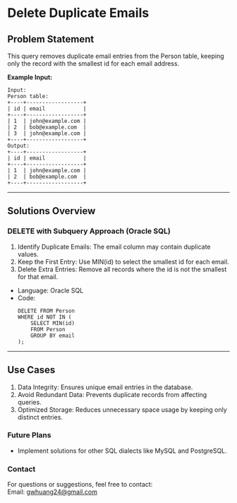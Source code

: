 # **Delete Duplicate Emails**

## **Problem Statement**
This query removes duplicate email entries from the Person table, keeping only the record with the smallest id for each email address.  
  
**Example Input:**
  ```
  Input: 
  Person table:
  +----+------------------+
  | id | email            |
  +----+------------------+
  | 1  | john@example.com |
  | 2  | bob@example.com  |
  | 3  | john@example.com |
  +----+------------------+
  Output: 
  +----+------------------+
  | id | email            |
  +----+------------------+
  | 1  | john@example.com |
  | 2  | bob@example.com  |
  +----+------------------+
  ```
---

## **Solutions Overview**
### **DELETE with Subquery Approach (Oracle SQL)**
1. Identify Duplicate Emails: The email column may contain duplicate values.
2. Keep the First Entry: Use MIN(id) to select the smallest id for each email.
3. Delete Extra Entries: Remove all records where the id is not the smallest for that email.
   
- Language: Oracle SQL
- Code:
  ```
  DELETE FROM Person
  WHERE id NOT IN (
      SELECT MIN(id)
      FROM Person
      GROUP BY email
  );
  ```
  
---

## **Use Cases**
1. Data Integrity: Ensures unique email entries in the database.
2. Avoid Redundant Data: Prevents duplicate records from affecting queries.
3. Optimized Storage: Reduces unnecessary space usage by keeping only distinct entries. 

### **Future Plans**
- Implement solutions for other SQL dialects like MySQL and PostgreSQL.
  
### **Contact**
For questions or suggestions, feel free to contact:  
Email: gwhuang24@gmail.com
